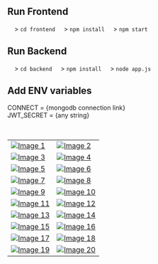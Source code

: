 ## Run Frontend
&nbsp;&nbsp;&nbsp;&nbsp;> <code>cd frontend</code>
&nbsp;&nbsp;&nbsp;&nbsp;> <code>npm install</code>
&nbsp;&nbsp;&nbsp;&nbsp;> <code>npm start</code>       

## Run Backend
&nbsp;&nbsp;&nbsp;&nbsp;> <code>cd backend</code>
&nbsp;&nbsp;&nbsp;&nbsp;> <code>npm install</code>
&nbsp;&nbsp;&nbsp;&nbsp;> <code>node app.js</code>  

## Add ENV variables
CONNECT = {mongodb connection link} <br/>
JWT_SECRET = {any string}


<br/>

<div style="text-align:center;">

|  |  |
| --- | --- |
| [![Image 1](https://github.com/UjjwalSk/BloodLink/blob/main/ss/1.png)](https://github.com/UjjwalSk/BloodLink/blob/main/ss/1.png) | [![Image 2](https://github.com/UjjwalSk/BloodLink/blob/main/ss/2.png)](https://github.com/UjjwalSk/BloodLink/blob/main/ss/2.png) |
| [![Image 3](https://github.com/UjjwalSk/BloodLink/blob/main/ss/3.png)](https://github.com/UjjwalSk/BloodLink/blob/main/ss/3.png) | [![Image 4](https://github.com/UjjwalSk/BloodLink/blob/main/ss/4.png)](https://github.com/UjjwalSk/BloodLink/blob/main/ss/4.png) |
| [![Image 5](https://github.com/UjjwalSk/BloodLink/blob/main/ss/5.png)](https://github.com/UjjwalSk/BloodLink/blob/main/ss/5.png) | [![Image 6](https://github.com/UjjwalSk/BloodLink/blob/main/ss/6.png)](https://github.com/UjjwalSk/BloodLink/blob/main/ss/6.png) |
| [![Image 7](https://github.com/UjjwalSk/BloodLink/blob/main/ss/7.png)](https://github.com/UjjwalSk/BloodLink/blob/main/ss/7.png) | [![Image 8](https://github.com/UjjwalSk/BloodLink/blob/main/ss/8.png)](https://github.com/UjjwalSk/BloodLink/blob/main/ss/8.png) |
| [![Image 9](https://github.com/UjjwalSk/BloodLink/blob/main/ss/9.png)](https://github.com/UjjwalSk/BloodLink/blob/main/ss/9.png) | [![Image 10](https://github.com/UjjwalSk/BloodLink/blob/main/ss/10.png)](https://github.com/UjjwalSk/BloodLink/blob/main/ss/10.png) |
| [![Image 11](https://github.com/UjjwalSk/BloodLink/blob/main/ss/11.png)](https://github.com/UjjwalSk/BloodLink/blob/main/ss/11.png) | [![Image 12](https://github.com/UjjwalSk/BloodLink/blob/main/ss/12.png)](https://github.com/UjjwalSk/BloodLink/blob/main/ss/12.png) |
| [![Image 13](https://github.com/UjjwalSk/BloodLink/blob/main/ss/13.png)](https://github.com/UjjwalSk/BloodLink/blob/main/ss/13.png) | [![Image 14](https://github.com/UjjwalSk/BloodLink/blob/main/ss/14.png)](https://github.com/UjjwalSk/BloodLink/blob/main/ss/14.png) |
| [![Image 15](https://github.com/UjjwalSk/BloodLink/blob/main/ss/15.png)](https://github.com/UjjwalSk/BloodLink/blob/main/ss/15.png) | [![Image 16](https://github.com/UjjwalSk/BloodLink/blob/main/ss/16.png)](https://github.com/UjjwalSk/BloodLink/blob/main/ss/16.png) |
| [![Image 17](https://github.com/UjjwalSk/BloodLink/blob/main/ss/17.png)](https://github.com/UjjwalSk/BloodLink/blob/main/ss/17.png) | [![Image 18](https://github.com/UjjwalSk/BloodLink/blob/main/ss/18.png)](https://github.com/UjjwalSk/BloodLink/blob/main/ss/18.png) |
| [![Image 19](https://github.com/UjjwalSk/BloodLink/blob/main/ss/19.png)](https://github.com/UjjwalSk/BloodLink/blob/main/ss/19.png) | [![Image 20](https://github.com/UjjwalSk/BloodLink/blob/main/ss/20.png)](https://github.com/UjjwalSk/BloodLink/blob/main/ss/20.png) |

</div>
